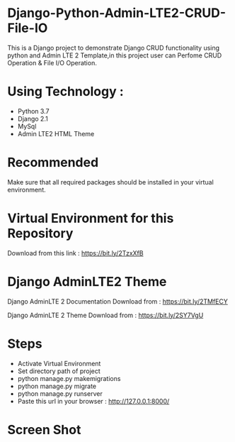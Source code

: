 # Django-Python-Admin-LTE2-CRUD-File-IO
This is a Django project to demonstrate Django CRUD functionality using python and Admin LTE 2 Template,in this project user can Perfome CRUD Operation &amp; File I/O Operation.

# Using Technology :
- Python 3.7
- Django 2.1
- MySql
- Admin LTE2 HTML Theme

# Recommended
Make sure that all required packages should be installed in your virtual environment.

# Virtual Environment for this Repository
Download from this link : https://bit.ly/2TzxXfB

# Django AdminLTE2 Theme 
Django AdminLTE 2 Documentation Download from : https://bit.ly/2TMfECY

Django AdminLTE 2 Theme Download from : https://bit.ly/2SY7VgU

# Steps
- Activate Virtual Environment
- Set directory path of project
- python manage.py makemigrations
- python manage.py migrate
- python manage.py runserver
- Paste this url in your browser : http://127.0.0.1:8000/

# Screen Shot
